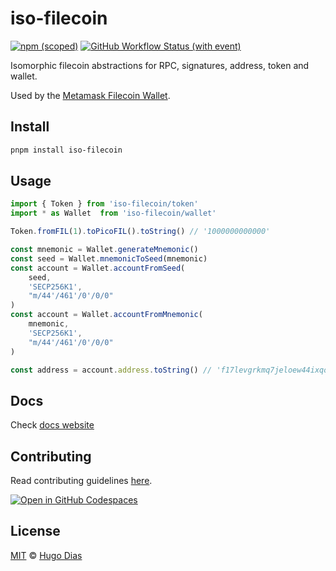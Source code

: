 # iso-filecoin

[![npm (scoped)](https://img.shields.io/npm/v/iso-filecoin.svg)](https://www.npmjs.com/package/iso-filecoin)
[![GitHub Workflow Status (with event)](https://img.shields.io/github/actions/workflow/status/fission-codes/filecoin/iso-filecoin.yml)](https://github.com/fission-codes/filecoin/actions/workflows/iso-filecoin.yml)

Isomorphic filecoin abstractions for RPC, signatures, address, token and wallet.

Used by the [Metamask Filecoin Wallet](https://github.com/filecoin-project/filsnap).

## Install

```bash
pnpm install iso-filecoin
```

## Usage

```js
import { Token } from 'iso-filecoin/token'
import * as Wallet  from 'iso-filecoin/wallet'

Token.fromFIL(1).toPicoFIL().toString() // '1000000000000'

const mnemonic = Wallet.generateMnemonic()
const seed = Wallet.mnemonicToSeed(mnemonic)
const account = Wallet.accountFromSeed(
    seed,
    'SECP256K1',
    "m/44'/461'/0'/0/0"
)
const account = Wallet.accountFromMnemonic(
    mnemonic,
    'SECP256K1',
    "m/44'/461'/0'/0/0"
)

const address = account.address.toString() // 'f17levgrkmq7jeloew44ixqokvl4qdozvmacidp7i'
```

## Docs

Check [docs website](https://hugomrdias.github.io/filecoin)

## Contributing

Read contributing guidelines [here](../../.github/CONTRIBUTING.md).

[![Open in GitHub Codespaces](https://github.com/codespaces/badge.svg)](https://codespaces.new/hugomrdias/filecoin)

## License

[MIT](../../license) © [Hugo Dias](http://hugodias.me)
